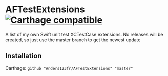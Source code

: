 # AFTestExtensions [![Carthage compatible](https://img.shields.io/badge/Carthage-compatible-4BC51D.svg?style=flat)](https://github.com/Carthage/Carthage)


A list of my own Swift unit test XCTestCase extensions.
No releases will be created, so just use the master branch to get the newest update

## Installation
Carthage: 
`github "Anders123fr/AFTestExtensions" "master"`
